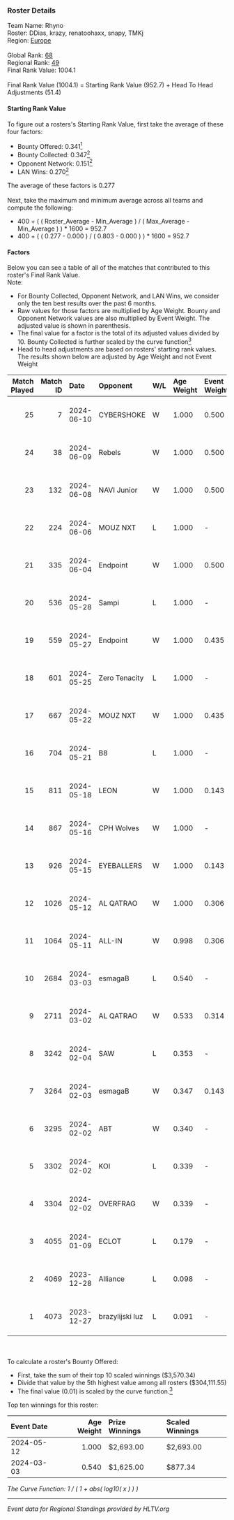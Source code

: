 ### Roster Details<br />
Team Name: Rhyno<br />
Roster: DDias, krazy, renatoohaxx, snapy, TMKj<br />
Region: [Europe]( ../standings_europe.md)<br />
<br />
Global Rank: [68](../standings_global.md)<br />
Regional Rank: [49]( ../standings_europe.md)<br />
Final Rank Value:  1004.1<br />
<br />
Final Rank Value (1004.1) = Starting Rank Value (952.7) + Head To Head Adjustments (51.4)<br />

#### Starting Rank Value<br />
To figure out a rosters's Starting Rank Value, first take the average of these four factors:<br />
- Bounty Offered: 0.341[<sup>1</sup>](#table2)
- Bounty Collected: 0.347[<sup>2</sup>](#table1)
- Opponent Network: 0.151[<sup>2</sup>](#table1)
- LAN Wins: 0.270[<sup>2</sup>](#table1)

The average of these factors is 0.277<br />
<br />
Next, take the maximum and minimum average across all teams and compute the following:<br />
- 400 + ( ( Roster_Average - Min_Average ) / ( Max_Average - Min_Average ) ) * 1600 = 952.7
- 400 + ( ( 0.277 - 0.000 ) / ( 0.803 - 0.000 ) ) * 1600 = 952.7


#### Factors<br />
Below you can see a table of all of the matches that contributed to this roster's Final Rank Value.<br />
Note:<br />

- For Bounty Collected, Opponent Network, and LAN Wins, we consider only the ten best results over the past 6 months.
- Raw values for those factors are multiplied by Age Weight. Bounty and Opponent Network values are also multiplied by Event Weight. The adjusted value is shown in parenthesis.
- The final value for a factor is the total of its adjusted values divided by 10. Bounty Collected is further scaled by the curve function[<sup>3</sup>](#curveFunction)
- Head to head adjustments are based on rosters' starting rank values. The results shown below are adjusted by Age Weight and not Event Weight
<span id="table1"></span><br />


| Match Played | Match ID | Date       | Opponent        | W/L | Age Weight | Event Weight | Bounty Collected | Opponent Network | LAN Wins  | H2H Adj. | Roster                                 |
| -: | -: | :- | :- | :- | :- | :- | :- | :- | :- | -: | :- |
|           25 |        7 | 2024-06-10 | CYBERSHOKE      | W   | 1.000      | 0.500        | 0.041 (0.021)    | 0.194 (0.097)    | 0 (0.000) |     8.11 | DDias, krazy, renatoohaxx, snapy, TMKj |
|           24 |       38 | 2024-06-09 | Rebels          | W   | 1.000      | 0.500        | 0.053 (0.026)    | 0.472 (0.236)    | 0 (0.000) |    20.51 | DDias, krazy, renatoohaxx, snapy, TMKj |
|           23 |      132 | 2024-06-08 | NAVI Junior     | W   | 1.000      | 0.500        | -                | 0.116 (0.058)    | 0 (0.000) |     3.16 | DDias, krazy, renatoohaxx, snapy, TMKj |
|           22 |      224 | 2024-06-06 | MOUZ NXT        | L   | 1.000      | -            | -                | -                | -         |    -8.78 | DDias, krazy, renatoohaxx, snapy, TMKj |
|           21 |      335 | 2024-06-04 | Endpoint        | W   | 1.000      | 0.500        | 0.009 (0.004)    | 0.570 (0.285)    | 0 (0.000) |    13.31 | DDias, krazy, renatoohaxx, snapy, TMKj |
|           20 |      536 | 2024-05-28 | Sampi           | L   | 1.000      | -            | -                | -                | -         |   -17.05 | DDias, krazy, renatoohaxx, snapy, TMKj |
|           19 |      559 | 2024-05-27 | Endpoint        | W   | 1.000      | 0.435        | 0.009 (0.004)    | 0.570 (0.248)    | 0 (0.000) |    13.74 | DDias, krazy, renatoohaxx, snapy, TMKj |
|           18 |      601 | 2024-05-25 | Zero Tenacity   | L   | 1.000      | -            | -                | -                | -         |   -10.45 | DDias, krazy, renatoohaxx, snapy, TMKj |
|           17 |      667 | 2024-05-22 | MOUZ NXT        | W   | 1.000      | 0.435        | 0.164 (0.071)    | 1.000 (0.435)    | 0 (0.000) |    19.59 | DDias, krazy, renatoohaxx, snapy, TMKj |
|           16 |      704 | 2024-05-21 | B8              | L   | 1.000      | -            | -                | -                | -         |    -6.59 | DDias, krazy, renatoohaxx, snapy, TMKj |
|           15 |      811 | 2024-05-18 | LEON            | W   | 1.000      | 0.143        | -                | 0.145 (0.021)    | 0 (0.000) |     2.89 | DDias, krazy, renatoohaxx, snapy, TMKj |
|           14 |      867 | 2024-05-16 | CPH Wolves      | W   | 1.000      | -            | -                | -                | -         |     3.45 | DDias, krazy, renatoohaxx, snapy, TMKj |
|           13 |      926 | 2024-05-15 | EYEBALLERS      | W   | 1.000      | 0.143        | 0.006 (0.001)    | 0.722 (0.103)    | -         |    13.78 | DDias, krazy, renatoohaxx, snapy, TMKj |
|           12 |     1026 | 2024-05-12 | AL QATRAO       | W   | 1.000      | 0.306        | 0.007 (0.002)    | 0.052 (0.016)    | 1 (1.000) |     7.86 | DDias, krazy, renatoohaxx, snapy, TMKj |
|           11 |     1064 | 2024-05-11 | ALL-IN          | W   | 0.998      | 0.306        | 0.002 (0.001)    | -                | 1 (0.998) |     2.91 | DDias, krazy, renatoohaxx, snapy, TMKj |
|           10 |     2684 | 2024-03-03 | esmagaB         | L   | 0.540      | -            | -                | -                | -         |   -13.16 | DDias, krazy, renatoohaxx, snapy, TMKj |
|            9 |     2711 | 2024-03-02 | AL QATRAO       | W   | 0.533      | 0.314        | 0.007 (0.001)    | -                | 1 (0.533) |     3.98 | DDias, krazy, renatoohaxx, snapy, TMKj |
|            8 |     3242 | 2024-02-04 | SAW             | L   | 0.353      | -            | -                | -                | -         |    -1.16 | DDias, krazy, renatoohaxx, snapy, TMKj |
|            7 |     3264 | 2024-02-03 | esmagaB         | W   | 0.347      | 0.143        | 0.008 (0.000)    | 0.211 (0.010)    | -         |     2.56 | DDias, krazy, renatoohaxx, snapy, TMKj |
|            6 |     3295 | 2024-02-02 | ABT             | W   | 0.340      | -            | -                | -                | -         |     0.76 | DDias, krazy, renatoohaxx, snapy, TMKj |
|            5 |     3302 | 2024-02-02 | KOI             | L   | 0.339      | -            | -                | -                | -         |    -4.28 | DDias, krazy, renatoohaxx, snapy, TMKj |
|            4 |     3304 | 2024-02-02 | OVERFRAG        | W   | 0.339      | -            | -                | -                | -         |     0.94 | DDias, krazy, renatoohaxx, snapy, TMKj |
|            3 |     4055 | 2024-01-09 | ECLOT           | L   | 0.179      | -            | -                | -                | -         |    -0.90 | DDias, krazy, renatoohaxx, snapy, TMKj |
|            2 |     4069 | 2023-12-28 | Alliance        | L   | 0.098      | -            | -                | -                | -         |    -1.78 | DDias, krazy, renatoohaxx, snapy, TMKj |
|            1 |     4073 | 2023-12-27 | brazylijski luz | L   | 0.091      | -            | -                | -                | -         |    -2.04 | DDias, krazy, renatoohaxx, snapy, TMKj |

<br />
<span id="table2"></span><br />
To calculate a roster's Bounty Offered:<br />

- First, take the sum of their top 10 scaled winnings ($3,570.34)
- Divide that value by the 5th highest value among all rosters ($304,111.55)
- The final value (0.01) is scaled by the curve function.[<sup>3</sup>](#curveFunction)

Top ten winnings for this roster:<br />

| Event Date | Age Weight | Prize Winnings | Scaled Winnings |
| :- | -: | :- | :- |
| 2024-05-12 |      1.000 | $2,693.00      | $2,693.00       |
| 2024-03-03 |      0.540 | $1,625.00      | $877.34         |


<span id="curveFunction"></span>_The Curve Function: 1 / ( 1 + abs( log10( x ) ) )_<br />

---
_Event data for Regional Standings provided by HLTV.org_<br />
